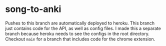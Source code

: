 # song-to-anki

Pushes to this branch are automatically deployed to heroku. This branch just contains code for the API, as well as config files. I made this a separate branch because heroku needs to see the configs in the root directory. Checkout `main` for a branch that includes code for the chrome extension.
